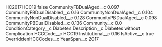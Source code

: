 <?xml version="1.0" encoding="UTF-8"?>
<CustomMetadata xmlns="http://soap.sforce.com/2006/04/metadata" xmlns:xsi="http://www.w3.org/2001/XMLSchema-instance" xmlns:xsd="http://www.w3.org/2001/XMLSchema">
    <label>HC2017HCC19</label>
    <protected>false</protected>
    <values>
        <field>CommunityFBDualAged__c</field>
        <value xsi:type="xsd:double">0.097</value>
    </values>
    <values>
        <field>CommunityFBDualDisabled__c</field>
        <value xsi:type="xsd:double">0.16</value>
    </values>
    <values>
        <field>CommunityNonDualAged__c</field>
        <value xsi:type="xsd:double">0.104</value>
    </values>
    <values>
        <field>CommunityNonDualDisabled__c</field>
        <value xsi:type="xsd:double">0.128</value>
    </values>
    <values>
        <field>CommunityPBDualAged__c</field>
        <value xsi:type="xsd:double">0.098</value>
    </values>
    <values>
        <field>CommunityPBDualDisabled__c</field>
        <value xsi:type="xsd:double">0.136</value>
    </values>
    <values>
        <field>Community__c</field>
        <value xsi:type="xsd:double">0.0</value>
    </values>
    <values>
        <field>ConditionCategory__c</field>
        <value xsi:type="xsd:string">Diabetes</value>
    </values>
    <values>
        <field>Description__c</field>
        <value xsi:type="xsd:string">Diabetes without Complication</value>
    </values>
    <values>
        <field>HCCCode__c</field>
        <value xsi:type="xsd:string">HCC19</value>
    </values>
    <values>
        <field>Institutional__c</field>
        <value xsi:type="xsd:double">0.16</value>
    </values>
    <values>
        <field>IsActive__c</field>
        <value xsi:type="xsd:boolean">true</value>
    </values>
    <values>
        <field>OverriddenHCCCodes__c</field>
        <value xsi:nil="true"/>
    </values>
    <values>
        <field>YearSpan__c</field>
        <value xsi:type="xsd:string">2017</value>
    </values>
</CustomMetadata>
